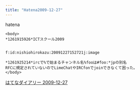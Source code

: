 ```yaml
---
title: "Hatena2009-12-27"
---
```


hatena

```
<body>
*1261915926*ICTスクール2009


f:id:nishiohirokazu:20091227152721j:image

*1261925214*ircで%で始まるチャンネル名%fooは#foo:*jpの別名
RFCに規定されていないのでLimeChatやIRCfonでjoinできなくて困った。
</body>
```


[はてなダイアリー 2009-12-27](https://nishiohirokazu.hatenadiary.org/archive/2009/12/27)